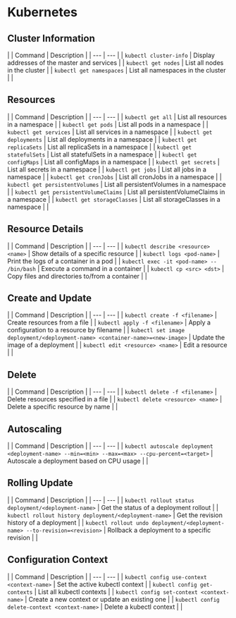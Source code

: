 # Kubernetes

## Cluster Information
|
| Command | Description |
| --- | --- | 
| `kubectl cluster-info` | Display addresses of the master and services |
| `kubectl get nodes` | List all nodes in the cluster |
| `kubectl get namespaces` | List all namespaces in the cluster |
|
## Resources
|
| Command | Description |
| --- | --- | 
| `kubectl get all` | List all resources in a namespace |
| `kubectl get pods` | List all pods in a namespace |
| `kubectl get services` | List all services in a namespace |
| `kubectl get deployments` | List all deployments in a namespace |
| `kubectl get replicaSets` | List all replicaSets in a namespace |
| `kubectl get statefulSets` | List all statefulSets in a namespace |
| `kubectl get configMaps` | List all configMaps in a namespace |
| `kubectl get secrets` | List all secrets in a namespace |
| `kubectl get jobs` | List all jobs in a namespace |
| `kubectl get cronJobs` | List all cronJobs in a namespace |
| `kubectl get persistentVolumes` | List all persistentVolumes in a namespace |
| `kubectl get persistentVolumeClaims` | List all persistentVolumeClaims in a namespace |
| `kubectl get storageClasses` | List all storageClasses in a namespace |
|
## Resource Details
|
| Command | Description |
| --- | --- | 
| `kubectl describe <resource> <name>` | Show details of a specific resource |
| `kubectl logs <pod-name>` | Print the logs of a container in a pod |
| `kubectl exec -it <pod-name> -- /bin/bash` | Execute a command in a container |
| `kubectl cp <src> <dst>` | Copy files and directories to/from a container |
|
## Create and Update
|
| Command | Description |
| --- | --- | 
| `kubectl create -f <filename>` | Create resources from a file |
| `kubectl apply -f <filename>` | Apply a configuration to a resource by filename |
| `kubectl set image deployment/<deployment-name> <container-name>=<new-image>` | Update the image of a deployment |
| `kubectl edit <resource> <name>` | Edit a resource |
|
## Delete
|
| Command | Description |
| --- | --- | 
| `kubectl delete -f <filename>` | Delete resources specified in a file |
| `kubectl delete <resource> <name>` | Delete a specific resource by name |
|
## Autoscaling
|
| Command | Description |
| --- | --- | 
| `kubectl autoscale deployment <deployment-name> --min=<min> --max=<max> --cpu-percent=<target>` | Autoscale a deployment based on CPU usage |
|
## Rolling Update
|
| Command | Description |
| --- | --- | 
| `kubectl rollout status deployment/<deployment-name>` | Get the status of a deployment rollout |
| `kubectl rollout history deployment/<deployment-name>` | Get the revision history of a deployment |
| `kubectl rollout undo deployment/<deployment-name> --to-revision=<revision>` | Rollback a deployment to a specific revision |
|
## Configuration Context
|
| Command | Description |
| --- | --- | 
| `kubectl config use-context <context-name>` | Set the active kubectl context |
| `kubectl config get-contexts` | List all kubectl contexts |
| `kubectl config set-context <context-name>` | Create a new context or update an existing one |
| `kubectl config delete-context <context-name>` | Delete a kubectl context |
|
